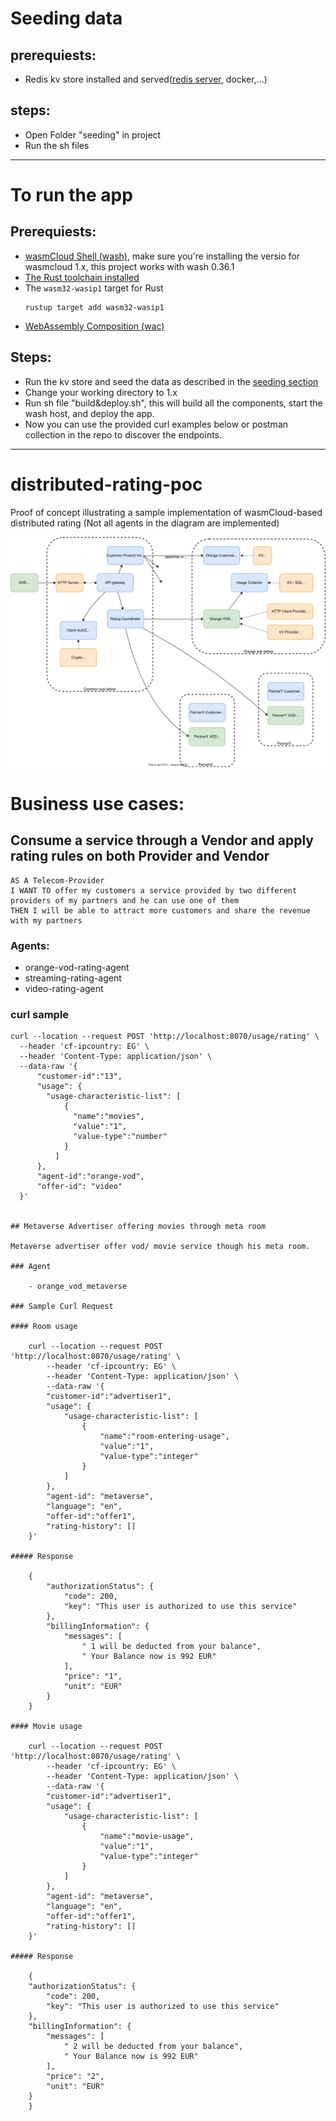 
<a id="seeding"></a>
# Seeding data 
  ## prerequiests:
   - Redis kv store installed and served([redis server](https://redis.io/docs/latest/operate/oss_and_stack/install/install-redis/), docker,...)
  ## steps:
- Open Folder "seeding" in project
- Run the sh files
-----------
# To run the app
## Prerequiests:
- [wasmCloud Shell (wash)](https://wasmcloud.com/docs/installation), make sure you're installing the versio for wasmcloud 1.x, this project works with wash 0.36.1
- [The Rust toolchain installed](https://www.rust-lang.org/tools/install)
- The `wasm32-wasip1` target for Rust
    ```
    rustup target add wasm32-wasip1
    ```
- [WebAssembly Composition (wac)](https://github.com/bytecodealliance/wac?tab=readme-ov-file#installation)  

## Steps:
  - Run the kv store and seed the data as described in the [seeding section](#seeding)
  - Change your working directory to 1.x
  - Run sh file "build&deploy.sh", this will build all the components, start the wash host, and deploy the app.
  - Now you can use the provided curl examples below or postman collection in the repo to discover the endpoints. 

--------------

# distributed-rating-poc
Proof of concept illustrating a sample implementation of wasmCloud-based distributed rating (Not all agents in the diagram are implemented)

![Software arhitecture](./software_architecture.drawio.svg)



# Business use cases:

  ## Consume a service through a Vendor and apply rating rules on both Provider and Vendor

    AS A Telecom-Provider 
    I WANT TO offer my customers a service provided by two different providers of my partners and he can use one of them
    THEN I will be able to attract more customers and share the revenue with my partners

   ### Agents:
   - orange-vod-rating-agent
   - streaming-rating-agent
   - video-rating-agent

   ### curl sample
    curl --location --request POST 'http://localhost:8070/usage/rating' \
      --header 'cf-ipcountry: EG' \
      --header 'Content-Type: application/json' \
      --data-raw '{
          "customer-id":"13",
          "usage": {
            "usage-characteristic-list": [
                {
                  "name":"movies",
                  "value":"1",
                  "value-type":"number"
                }
              ]
          },
          "agent-id":"orange-vod",
          "offer-id": "video"
      }'
  

    ## Metaverse Advertiser offering movies through meta room

    Metaverse advertiser offer vod/ movie service though his meta room.

    ### Agent

        - orange_vod_metaverse

    ### Sample Curl Request

    #### Room usage

        curl --location --request POST 'http://localhost:8070/usage/rating' \
            --header 'cf-ipcountry: EG' \
            --header 'Content-Type: application/json' \
            --data-raw '{
            "customer-id":"advertiser1",
            "usage": {
                "usage-characteristic-list": [
                    {
                        "name":"room-entering-usage",
                        "value":"1",
                        "value-type":"integer"
                    }
                ]
            },   
            "agent-id": "metaverse",
            "language": "en",
            "offer-id":"offer1",
            "rating-history": []
        }'

    ##### Response

        {
            "authorizationStatus": {
                "code": 200,
                "key": "This user is authorized to use this service"
            },
            "billingInformation": {
                "messages": [
                    " 1 will be deducted from your balance",
                    " Your Balance now is 992 EUR"
                ],
                "price": "1",
                "unit": "EUR"
            }
        }

    #### Movie usage

        curl --location --request POST 'http://localhost:8070/usage/rating' \
            --header 'cf-ipcountry: EG' \
            --header 'Content-Type: application/json' \
            --data-raw '{
            "customer-id":"advertiser1",
            "usage": {
                "usage-characteristic-list": [
                    {
                        "name":"movie-usage",
                        "value":"1",
                        "value-type":"integer"
                    }
                ]
            },   
            "agent-id": "metaverse",
            "language": "en",
            "offer-id":"offer1",
            "rating-history": []
        }'

    ##### Response

        {
        "authorizationStatus": {
            "code": 200,
            "key": "This user is authorized to use this service"
        },
        "billingInformation": {
            "messages": [
                " 2 will be deducted from your balance",
                " Your Balance now is 992 EUR"
            ],
            "price": "2",
            "unit": "EUR"
        }
        }
